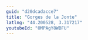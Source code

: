 ```yaml
---
guid: "d20dcadacce7"
title: "Gorges de la Jonte"
latlng: "44.200528, 3.317217"
youtubeId: "OMPAgY8WBFU" 
---
```


